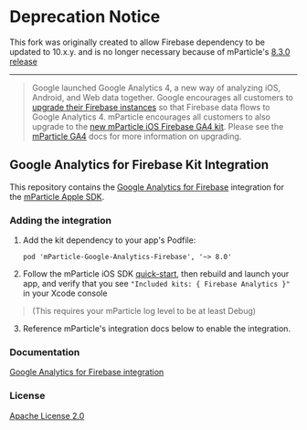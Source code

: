 # Deprecation Notice

This fork was originally created to allow Firebase dependency to be updated to 10.x.y. and is no longer necessary because of mParticle's [8.3.0 release](https://github.com/mparticle-integrations/mparticle-apple-integration-google-analytics-firebase/releases/tag/v8.3.0)

---

> Google launched Google Analytics 4, a new way of analyzing iOS, Android, and Web data together.  Google encourages all customers to [upgrade their Firebase instances](https://support.google.com/analytics/answer/9379599) so that Firebase data flows to Google Analytics 4.  mParticle encourages all customers to also upgrade to the [new mParticle iOS Firebase GA4 kit](https://github.com/mparticle-integrations/mparticle-apple-integration-google-analytics-firebase-ga4). Please see the [mParticle GA4](https://docs.mparticle.com/integrations/google-analytics-4/event) docs for more information on upgrading.

## Google Analytics for Firebase Kit Integration

This repository contains the [Google Analytics for Firebase](https://firebase.google.com/) integration for the [mParticle Apple SDK](https://github.com/mParticle/mparticle-apple-sdk).

### Adding the integration

1. Add the kit dependency to your app's Podfile:

    ```
    pod 'mParticle-Google-Analytics-Firebase', '~> 8.0'
    ```

2. Follow the mParticle iOS SDK [quick-start](https://github.com/mParticle/mparticle-apple-sdk), then rebuild and launch your app, and verify that you see `"Included kits: { Firebase Analytics }"` in your Xcode console 

> (This requires your mParticle log level to be at least Debug)

3. Reference mParticle's integration docs below to enable the integration.

### Documentation

[Google Analytics for Firebase integration](https://docs.mparticle.com/integrations/firebase/event/)

### License

[Apache License 2.0](http://www.apache.org/licenses/LICENSE-2.0)
